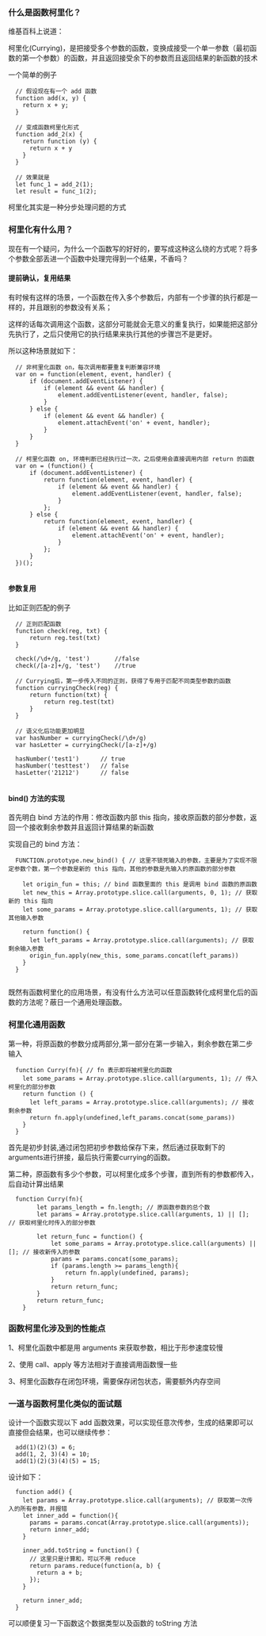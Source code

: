 
### 什么是函数柯里化？

维基百科上说道：

柯里化(Currying)，是把接受多个参数的函数，变换成接受一个单一参数（最初函数的第一个参数）的函数，并且返回接受余下的参数而且返回结果的新函数的技术

一个简单的例子
```
  // 假设现在有一个 add 函数
  function add(x, y) {
    return x + y;
  }
  
  // 变成函数柯里化形式
  function add_2(x) {
    return function (y) {
      return x + y
    }
  }
  
  // 效果就是
  let func_1 = add_2(1);
  let result = func_1(2);
```
柯里化其实是一种分步处理问题的方式

### 柯里化有什么用？

现在有一个疑问，为什么一个函数写的好好的，要写成这种这么绕的方式呢？将多个参数全部丢进一个函数中处理完得到一个结果，不香吗？

#### 提前确认，复用结果

有时候有这样的场景，一个函数在传入多个参数后，内部有一个步骤的执行都是一样的，并且跟别的参数没有关系；

这样的话每次调用这个函数，这部分可能就会无意义的重复执行，如果能把这部分先执行了，之后只使用它的执行结果来执行其他的步骤岂不是更好。

所以这种场景就如下：

```
  // 非柯里化函数 on，每次调用都要重复判断兼容环境
  var on = function(element, event, handler) {
      if (document.addEventListener) {
          if (element && event && handler) {
              element.addEventListener(event, handler, false);
          }
      } else {
          if (element && event && handler) {
              element.attachEvent('on' + event, handler);
          }
      }
  }

  // 柯里化函数 on, 环境判断已经执行过一次，之后使用会直接调用内部 return 的函数
  var on = (function() {
      if (document.addEventListener) {
          return function(element, event, handler) {
              if (element && event && handler) {
                  element.addEventListener(event, handler, false);
              }
          };
      } else {
          return function(element, event, handler) {
              if (element && event && handler) {
                  element.attachEvent('on' + event, handler);
              }
          };
      }
  })();
  
```
#### 参数复用

比如正则匹配的例子

```
  // 正则匹配函数
  function check(reg, txt) {
      return reg.test(txt)
  }

  check(/\d+/g, 'test')       //false
  check(/[a-z]+/g, 'test')    //true

  // Currying后，第一步传入不同的正则，获得了专用于匹配不同类型参数的函数
  function curryingCheck(reg) {
      return function(txt) {
          return reg.test(txt)
      }
  }

  // 语义化后功能更加明显
  var hasNumber = curryingCheck(/\d+/g)
  var hasLetter = curryingCheck(/[a-z]+/g)

  hasNumber('test1')      // true
  hasNumber('testtest')   // false
  hasLetter('21212')      // false
  
```
#### bind() 方法的实现

首先明白 bind 方法的作用：修改函数内部 this 指向，接收原函数的部分参数，返回一个接收剩余参数并且返回计算结果的新函数

实现自己的 bind 方法：
```
  FUNCTION.prototype.new_bind() { // 这里不锁死输入的参数，主要是为了实现不限定参数个数，第一个参数是新的 this 指向，其他的参数是先输入的原函数的部分参数
    
    let origin_fun = this; // bind 函数里面的 this 是调用 bind 函数的原函数
    let new_this = Array.prototype.slice.call(arguments, 0, 1); // 获取新的 this 指向
    let some_params = Array.prototype.slice.call(arguments, 1); // 获取其他输入参数
    
    return function() {
      let left_params = Array.prototype.slice.call(arguments); // 获取剩余输入参数
      origin_fun.apply(new_this, some_params.concat(left_params))
    }
  }
  
```

既然有函数柯里化的应用场景，有没有什么方法可以任意函数转化成柯里化后的函数的方法呢？蔽日一个通用处理函数。

### 柯里化通用函数

第一种，将原函数的参数分成两部分,第一部分在第一步输入，剩余参数在第二步输入

```
  function Curry(fn){ // fn 表示即将被柯里化的函数
    let some_params = Array.prototype.slice.call(arguments, 1); // 传入柯里化的部分参数
    return function () {
      let left_params = Array.prototype.slice.call(arguments); // 接收剩余参数
      return fn.apply(undefined,left_params.concat(some_params))
    }
  }
```
首先是初步封装,通过闭包把初步参数给保存下来，然后通过获取剩下的arguments进行拼接，最后执行需要currying的函数。

第二种，原函数有多少个参数，可以柯里化成多个步骤，直到所有的参数都传入，后自动计算出结果

```
  function Curry(fn){
        let params_length = fn.length; // 原函数参数的总个数
        let params = Array.prototype.slice.call(arguments, 1) || []; // 获取柯里化时传入的部分参数
        
        let return_func = function() {
            let some_params = Array.prototype.slice.call(arguments) || []; // 接收新传入的参数
            params = params.concat(some_params);
            if (params.length >= params_length){
                return fn.apply(undefined, params);
            }
            return return_func;
        }
        return return_func;
    }

```

### 函数柯里化涉及到的性能点

1、柯里化函数中都是用 arguments 来获取参数，相比于形参速度较慢

2、使用 call、apply 等方法相对于直接调用函数慢一些

3、柯里化函数存在闭包环境，需要保存闭包状态，需要额外内存空间

### 一道与函数柯里化类似的面试题

设计一个函数实现以下 add 函数效果，可以实现任意次传参，生成的结果即可以直接但会结果，也可以继续传参：
```
  add(1)(2)(3) = 6;
  add(1, 2, 3)(4) = 10;
  add(1)(2)(3)(4)(5) = 15;
```
设计如下：
```
  function add() {
    let params = Array.prototype.slice.call(arguments); // 获取第一次传入的所有参数，并报错
    let inner_add = function(){
      params = params.concat(Array.prototype.slice.call(arguments));
      return inner_add;
    }
    
    inner_add.toString = function() {
      // 这里只是计算和，可以不用 reduce
      return params.reduce(function(a, b) {
        return a + b;
      });
    }
    
    return inner_add;
  }
```
可以顺便复习一下函数这个数据类型以及函数的 toString 方法


